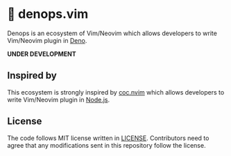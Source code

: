 # 🐜 denops.vim

Denops is an ecosystem of Vim/Neovim which allows developers to write Vim/Neovim
plugin in [Deno][Deno].

**UNDER DEVELOPMENT**

[deno]: https://deno.land/

## Inspired by

This ecosystem is strongly inspired by [coc.nvim][coc.nvim] which allows
developers to write Vim/Neovim plugin in [Node.js][Node.js].

[coc.nvim]: https://github.com/neoclide/coc.nvim
[node.js]: https://nodejs.org/ja/

## License

The code follows MIT license written in [LICENSE](./LICENSE). Contributors need
to agree that any modifications sent in this repository follow the license.
